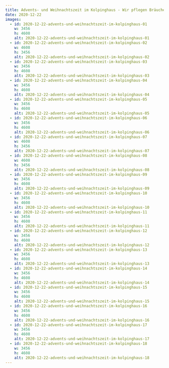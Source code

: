 ```yaml
---
title: Advents- und Weihnachtszeit im Kolpinghaus - Wir pflegen Bräuche und Traditionen
date: 2020-12-22
images:
  - id: 2020-12-22-advents-und-weihnachtszeit-im-kolpinghaus-01
    w: 3456
    h: 4608
    alt: 2020-12-22-advents-und-weihnachtszeit-im-kolpinghaus-01
  - id: 2020-12-22-advents-und-weihnachtszeit-im-kolpinghaus-02
    w: 4608
    h: 3456
    alt: 2020-12-22-advents-und-weihnachtszeit-im-kolpinghaus-02
  - id: 2020-12-22-advents-und-weihnachtszeit-im-kolpinghaus-03
    w: 3456
    h: 4608
    alt: 2020-12-22-advents-und-weihnachtszeit-im-kolpinghaus-03
  - id: 2020-12-22-advents-und-weihnachtszeit-im-kolpinghaus-04
    w: 3456
    h: 4608
    alt: 2020-12-22-advents-und-weihnachtszeit-im-kolpinghaus-04
  - id: 2020-12-22-advents-und-weihnachtszeit-im-kolpinghaus-05
    w: 3456
    h: 4608
    alt: 2020-12-22-advents-und-weihnachtszeit-im-kolpinghaus-05
  - id: 2020-12-22-advents-und-weihnachtszeit-im-kolpinghaus-06
    w: 3456
    h: 4608
    alt: 2020-12-22-advents-und-weihnachtszeit-im-kolpinghaus-06
  - id: 2020-12-22-advents-und-weihnachtszeit-im-kolpinghaus-07
    w: 4608
    h: 3456
    alt: 2020-12-22-advents-und-weihnachtszeit-im-kolpinghaus-07
  - id: 2020-12-22-advents-und-weihnachtszeit-im-kolpinghaus-08
    w: 4608
    h: 3456
    alt: 2020-12-22-advents-und-weihnachtszeit-im-kolpinghaus-08
  - id: 2020-12-22-advents-und-weihnachtszeit-im-kolpinghaus-09
    w: 3456
    h: 4608
    alt: 2020-12-22-advents-und-weihnachtszeit-im-kolpinghaus-09
  - id: 2020-12-22-advents-und-weihnachtszeit-im-kolpinghaus-10
    w: 3456
    h: 4608
    alt: 2020-12-22-advents-und-weihnachtszeit-im-kolpinghaus-10
  - id: 2020-12-22-advents-und-weihnachtszeit-im-kolpinghaus-11
    w: 3456
    h: 4608
    alt: 2020-12-22-advents-und-weihnachtszeit-im-kolpinghaus-11
  - id: 2020-12-22-advents-und-weihnachtszeit-im-kolpinghaus-12
    w: 3456
    h: 4608
    alt: 2020-12-22-advents-und-weihnachtszeit-im-kolpinghaus-12
  - id: 2020-12-22-advents-und-weihnachtszeit-im-kolpinghaus-13
    w: 3456
    h: 4608
    alt: 2020-12-22-advents-und-weihnachtszeit-im-kolpinghaus-13
  - id: 2020-12-22-advents-und-weihnachtszeit-im-kolpinghaus-14
    w: 3456
    h: 4608
    alt: 2020-12-22-advents-und-weihnachtszeit-im-kolpinghaus-14
  - id: 2020-12-22-advents-und-weihnachtszeit-im-kolpinghaus-15
    w: 3456
    h: 4608
    alt: 2020-12-22-advents-und-weihnachtszeit-im-kolpinghaus-15
  - id: 2020-12-22-advents-und-weihnachtszeit-im-kolpinghaus-16
    w: 3456
    h: 4608
    alt: 2020-12-22-advents-und-weihnachtszeit-im-kolpinghaus-16
  - id: 2020-12-22-advents-und-weihnachtszeit-im-kolpinghaus-17
    w: 3456
    h: 4608
    alt: 2020-12-22-advents-und-weihnachtszeit-im-kolpinghaus-17
  - id: 2020-12-22-advents-und-weihnachtszeit-im-kolpinghaus-18
    w: 3456
    h: 4608
    alt: 2020-12-22-advents-und-weihnachtszeit-im-kolpinghaus-18
---
```


<!--mehr-->
